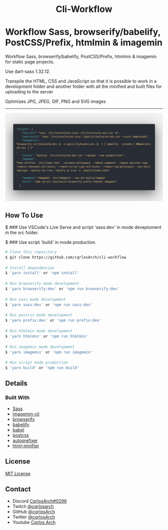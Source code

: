 
<h1 align="center">Cli-Workflow</h1>

# Workflow Sass, browserify/babelify, PostCSS/Prefix, htmlmin & imagemin

Workflow Sass, browserify/babelify, PostCSS/Prefix, htmlmin & imagemin for static page projects.

Use dart-sass 1.32.12.

Transpile the HTML, CSS and JavaScript so that it is possible to work in a development folder and another folder with all the minified and built files for uploading to the server

Optimizes JPG, JPEG, GIF, PNG and SVG images


***

<p align="center">
  <img src="screenshot_2.png">
</p>

## How To Use

$ ### Use VSCode's Live Serve and script 'sass:dev' in mode deveploment in the src folder.

$ ### Use script 'build' in mode production.


```bash
# Clone this repository
$ git clone https://github.com/cqrlosArch/cli-workflow

# Install dependencies
$ 'yarn install' or 'npm install'

# Run browserify mode development
$ 'yarn browserify:dev' or 'npm run browserify:dev'

# Run sass mode development
$ 'yarn sass:dev' or 'npm run sass:dev'

# Run postcss mode development
$ 'yarn prefix:dev' or 'npm run prefix:dev'

# Run htmlmin mode development
$ 'yarn htmlmin' or 'npm run htmlmin'

# Run imagemin mode development
$ 'yarn imagemin' or 'npm run imagemin'

# Run script mode production
$ 'yarn build' or 'npm run build'
```

## Details

### Built With

- [Sass](https://sass-lang.com/)
- [imagemin-cli](https://www.npmjs.com/package/imagemin-cli)
- [browserify](https://browserify.org/)
- [babelify](https://github.com/babel/babelify)
- [babel](https://babeljs.io/)
- [postcss](https://postcss.org/)
- [autoprefixer](https://github.com/postcss/autoprefixer)
- [html-minifier](https://www.npmjs.com/package/html-minifier)

## License

[MIT License](./LICENSE)

## Contact

- Discord [CqrlosArch#0296](https://discord.com/)
- Twitch [@cqrlosarch](https://www.twitch.tv/cqrlosarch/about)
- GitHub [@cqrlosArch](https://github.com/cqrlosArch)
- Twitter [@cqrlosArch](https://twitter.com/cqrlosArch)
- Youtube [Cqrlos Arch](https://www.youtube.com/channel/UCV8eaXiCFXUN5Rkpc42G3ZQ)
